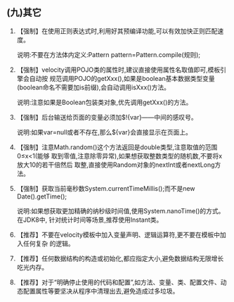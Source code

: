 ## \(九\)其它

1. 【强制】在使用正则表达式时,利用好其预编译功能,可以有效加快正则匹配速度。

	说明:不要在方法体内定义:Pattern pattern=Pattern.compile\(规则\);

2. 【强制】velocity调用POJO类的属性时,建议直接使用属性名取值即可,模板引擎会自动按 规范调用POJO的getXxx\(\),如果是boolean基本数据类型变量\(boolean命名不需要加is前缀\),会自动调用isXxx\(\)方法。 
 
   说明:注意如果是Boolean包装类对象,优先调用getXxx\(\)的方法。

3. 【强制】后台输送给页面的变量必须加$!{var}——中间的感叹号。

	说明:如果var=null或者不存在,那么${var}会直接显示在页面上。

4. 【强制】注意Math.random\(\)这个方法返回是double类型,注意取值的范围0≤x&lt;1\(能够 取到零值,注意除零异常\),如果想获取整数类型的随机数,不要将x放大10的若干倍然后 取整,直接使用Random对象的nextInt或者nextLong方法。

5. 【强制】获取当前毫秒数System.currentTimeMillis\(\);而不是new Date\(\).getTime\(\);

	说明:如果想获取更加精确的纳秒级时间值,使用System.nanoTime\(\)的方式。在JDK8中, 针对统计时间等场景,推荐使用Instant类。

6. 【推荐】不要在velocity模板中加入变量声明、逻辑运算符,更不要在模板中加入任何复杂 的逻辑。

7. 【推荐】任何数据结构的构造或初始化,都应指定大小,避免数据结构无限增长吃光内存。

8. 【推荐】对于“明确停止使用的代码和配置”,如方法、变量、类、配置文件、动态配置属性等要坚决从程序中清理出去,避免造成过多垃圾。



